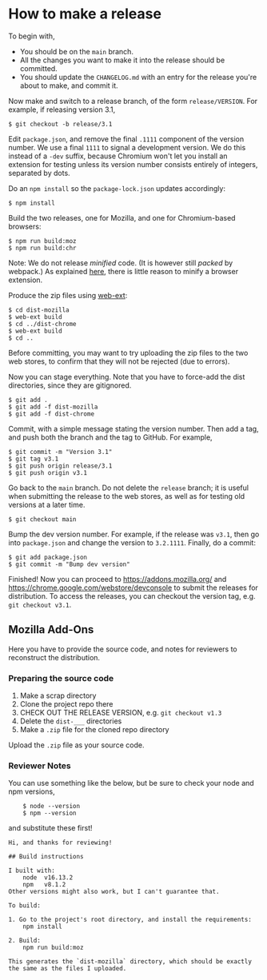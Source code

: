 # How to make a release


To begin with,

* You should be on the `main` branch.
* All the changes you want to make it into the release should be committed.
* You should update the `CHANGELOG.md` with an entry for the release you're about to
  make, and commit it.

Now make and switch to a release branch, of the form `release/VERSION`. For example,
if releasing version 3.1,

    $ git checkout -b release/3.1

Edit `package.json`, and remove the final `.1111` component of the version number.
We use a final `1111` to signal a development version. We do this instead of
a `-dev` suffix, because Chromium won't let you install an extension for testing
unless its version number consists entirely of integers, separated by dots.

Do an `npm install` so the `package-lock.json` updates accordingly:

    $ npm install

Build the two releases, one for Mozilla, and one for Chromium-based browsers:

    $ npm run build:moz
    $ npm run build:chr

Note: We do not release _minified_ code. (It is however still _packed_ by webpack.)
As explained [here](https://extensionworkshop.com/documentation/publish/source-code-submission/),
there is little reason to minify a browser extension.

Produce the zip files using
[web-ext](https://extensionworkshop.com/documentation/develop/getting-started-with-web-ext/):

    $ cd dist-mozilla
    $ web-ext build
    $ cd ../dist-chrome
    $ web-ext build
    $ cd ..

Before committing, you may want to try uploading the zip files to the two web stores, to
confirm that they will not be rejected (due to errors).

Now you can stage everything. Note that you have to force-add the dist directories,
since they are gitignored.

    $ git add .
    $ git add -f dist-mozilla
    $ git add -f dist-chrome

Commit, with a simple message stating the version number. Then add a tag, and push both
the branch and the tag to GitHub. For example,

    $ git commit -m "Version 3.1"
    $ git tag v3.1
    $ git push origin release/3.1
    $ git push origin v3.1

Go back to the `main` branch. Do not delete the `release` branch; it is useful when
submitting the release to the web stores, as well as for testing old versions at a later
time.

    $ git checkout main

Bump the dev version number. For example, if the release was `v3.1`, then go
into `package.json` and change the version to `3.2.1111`. Finally, do a commit:

    $ git add package.json
    $ git commit -m "Bump dev version"

Finished! Now you can proceed to
<https://addons.mozilla.org/> and <https://chrome.google.com/webstore/devconsole>
to submit the releases for distribution. To access the releases, you can checkout
the version tag, e.g. `git checkout v3.1`.

## Mozilla Add-Ons

Here you have to provide the source code, and notes for reviewers to reconstruct
the distribution.

### Preparing the source code

1. Make a scrap directory
2. Clone the project repo there
3. CHECK OUT THE RELEASE VERSION, e.g. `git checkout v1.3`
4. Delete the `dist-___` directories
5. Make a `.zip` file for the cloned repo directory

Upload the `.zip` file as your source code.

### Reviewer Notes

You can use something like the below, but be sure to check your node and npm versions,
```
    $ node --version
    $ npm --version
```
and substitute these first!


```
Hi, and thanks for reviewing!

## Build instructions

I built with:
    node  v16.13.2
    npm   v8.1.2
Other versions might also work, but I can't guarantee that.

To build:

1. Go to the project's root directory, and install the requirements:
    npm install

2. Build:
    npm run build:moz

This generates the `dist-mozilla` directory, which should be exactly the same as the files I uploaded.
```
